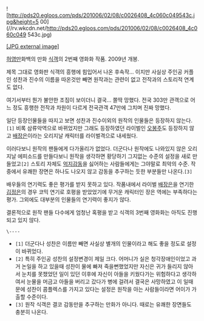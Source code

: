 ![http://pds20.egloos.com/pds/201006/02/08/c0026408_4c060c049543c.jpg&height=5
00](//rv.wkcdn.net/http://pds20.egloos.com/pds/201006/02/08/c0026408_4c060c049
543c.jpg)

[[JPG external
image]](http://pds20.egloos.com/pds/201006/02/08/c0026408_4c060c049543c.jpg)

[허영만](%ED%97%88%EC%98%81%EB%A7%8C.md)화백의 만화 [식객](%EC%8B%9D%EA%B0%9D.md)의
2번째 영화화 작품. 2009년 개봉.

제목 그대로 영화판 식객의 흥행에 힘입어서 나온 후속작... 이지만 사실상 주인공 커플인 성찬과 진수의 이름을 따온것만 빼면 원작과는 관련이
없고 전작과의 스토리적 연계도 없다.

여기서부터 뭔가 불안한 조짐이 보이더니 결국... 쫄딱 망했다. 전국 303만 관객으로 어느 정도 흥행한 전작과 차원이 다르게 전국관객
47만에 그치며 진짜 망했다.

일단 등장인물들을 따지고 보면 성찬과 진수이외의 원작의 인물들은 등장하지 않는다.`[1]` 비록 삼류악역으로 바뀌었지만 그래도 등장하였던
라이벌인 [오봉주](%EC%98%A4%EB%B4%89%EC%A3%BC.md)도 등장하지 않고
[배장은](%EB%B0%B0%EC%9E%A5%EC%9D%80.md)이라는 오리지날 캐릭터를 라이벌격으로 내세웠다.

이러다보니 원작의 팬들에게 다가올리가 없었다. 더군다나 원작에도 나와있지 않은 오리지날 에피소드를 만들다보니 원작을 생각하면 황당하기
그지없는 수준의 설정을 새로 만들었고`[2]` 스토리 자체도
[억지감동](%EC%96%B5%EC%A7%80%EA%B0%90%EB%8F%99.md)을 싫어하는 사람들에게는 그야말로 최악의 수준.
작중에서 유쾌한 장면은 하나도 나오지 않고 감동을 추구하는 듯한 부분들만 나온다.`[3]`

배우들의 연기력도 좋은 평가를 받지 못하고 있다. 작품내에서 라이벌
[배장은](%EB%B0%B0%EC%9E%A5%EC%9D%80.md)을 연기한
[김정은](%EA%B9%80%EC%A0%95%EC%9D%80.md)의 경우 코믹 연기로 호평을 받았었기에 무거운 캐릭터인 장은 역에는
부족하다는 평가. 그외에도 대부분의 인물들의 연기력이 좋지가 않다.

결론적으로 원작 팬들 다수에게 엄청난 혹평을 받고 식객의 3번째 영화화는 아직도 진행되고 있지 않다.  

`\----`

  * `[1]` 더군다나 성찬은 이름만 빼면 사실상 별개의 인물이라고 해도 좋을 정도로 설정이 바뀌었다.
  * `[2]` 특히 주인공 성찬의 설정변경이 제일 크다. 어머니가 실은 청각장애인이었고 과거 논일을 하고 있을때 성찬이 물에 빠져 죽을뻔했었지만 자신은 귀가 들리지 않아서 눈치를 못챘었던 일이 있던 이후에 자신이 아들을 키웠다가는 위험하다고 생각하여서 눈물을 머금고 아들을 버리고 갔다가 병에 걸려서 결국은 사망하였고 이 일때문에 성찬이 콤플렉스를 가지고 있다는 설정은 원작을 아는 사람들이라면 어이가 가출할 수준이다.
  * `[3]` 원작 식객은 결코 감동만을 추구하는 만화가 아니다. 때로는 유쾌한 장면들도 충분히 나온다.

